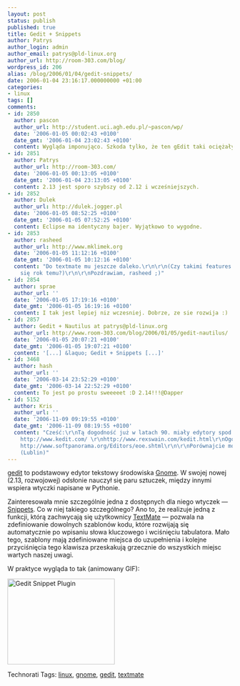 ```yaml
---
layout: post
status: publish
published: true
title: Gedit + Snippets
author: Patrys
author_login: admin
author_email: patrys@pld-linux.org
author_url: http://room-303.com/blog/
wordpress_id: 206
alias: /blog/2006/01/04/gedit-snippets/
date: 2006-01-04 23:16:17.000000000 +01:00
categories:
- linux
tags: []
comments:
- id: 2850
  author: pascon
  author_url: http://student.uci.agh.edu.pl/~pascon/wp/
  date: '2006-01-05 00:02:43 +0100'
  date_gmt: '2006-01-04 23:02:43 +0100'
  content: Wygląda imponująco. Szkoda tylko, że ten gEdit taki ociężały..
- id: 2851
  author: Patrys
  author_url: http://room-303.com/
  date: '2006-01-05 00:13:05 +0100'
  date_gmt: '2006-01-04 23:13:05 +0100'
  content: 2.13 jest sporo szybszy od 2.12 i wcześniejszych.
- id: 2852
  author: Dulek
  author_url: http://dulek.jogger.pl
  date: '2006-01-05 08:52:25 +0100'
  date_gmt: '2006-01-05 07:52:25 +0100'
  content: Eclipse ma identyczny bajer. Wyjątkowo to wygodne.
- id: 2853
  author: rasheed
  author_url: http://www.mklimek.org
  date: '2006-01-05 11:12:16 +0100'
  date_gmt: '2006-01-05 10:12:16 +0100'
  content: "Do textmate mu jeszcze daleko.\r\n\r\n(Czy takimi features nie zachwycaliśmy
    się rok temu?)\r\n\r\nPozdrawiam, rasheed ;)"
- id: 2854
  author: sprae
  author_url: ''
  date: '2006-01-05 17:19:16 +0100'
  date_gmt: '2006-01-05 16:19:16 +0100'
  content: I tak jest lepiej niz wczesniej. Dobrze, ze sie rozwija :)
- id: 2857
  author: Gedit + Nautilus at patrys@pld-linux.org
  author_url: http://www.room-303.com/blog/2006/01/05/gedit-nautilus/
  date: '2006-01-05 20:07:21 +0100'
  date_gmt: '2006-01-05 19:07:21 +0100'
  content: '[...] &laquo; Gedit + Snippets [...]'
- id: 3468
  author: hash
  author_url: ''
  date: '2006-03-14 23:52:29 +0100'
  date_gmt: '2006-03-14 22:52:29 +0100'
  content: To jest po prostu sweeeeet :D 2.14!!!@Dapper
- id: 5152
  author: Kris
  author_url: ''
  date: '2006-11-09 09:19:55 +0100'
  date_gmt: '2006-11-09 08:19:55 +0100'
  content: "Cześć:\r\nTą dogodność już w latach 90. miały edytory spod DoSa... por.
    http://www.kedit.com/ \r\nhttp://www.rexswain.com/kedit.html\r\nOgólne porównanie:
    http://www.softpanorama.org/Editors/eoe.shtml\r\n\r\nPorównajcie możliwości THE:\r\nhttp://www.gut-wirtz.de/THE/index.html\r\n\r\nPozdrawiam,\r\n\r\nKuba
    (Lublin)"
---
```

<p><a href="http://live.gnome.org/Gedit">gedit</a> to podstawowy edytor tekstowy środowiska <a href="http://gnome.org/">Gnome</a>. W swojej nowej (2.13, rozwojowej) odsłonie nauczył się paru sztuczek, między innymi wspiera wtyczki napisane w Pythonie.</p>

<p>Zainteresowała mnie szczególnie jedna z dostępnych dla niego wtyczek — <a href="http://live.gnome.org/Gedit_2fSnippetPlugin">Snippets</a>. Co w niej takiego szczególnego? Ano to, że realizuje jedną z funkcji, którą zachwycają się użytkownicy <a href="http://macromates.com/">TextMate</a> — pozwala na zdefiniowanie dowolnych szablonów kodu, które rozwijają się automatycznie po wpisaniu słowa kluczowego i wciśnięciu tabulatora. Mało tego, szablony mają zdefiniowane miejsca do uzupełnienia i kolejne przyciśnięcia tego klawisza przeskakują grzecznie do wszystkich miejsc wartych naszej uwagi.</p>

<p>W praktyce wygląda to tak (animowany <abbr>GIF</abbr>):</p>

<p class="strip"><a href="http://static.flickr.com/38/82213522_579a587fef_o.gif" title="Photo Sharing"><img src="http://static.flickr.com/38/82213522_579a587fef_m.jpg" alt="Gedit Snippet Plugin" height="192" width="240" /></a></p>

Technorati Tags: <a href="http://technorati.com/tag/linux" rel="tag">linux</a>, <a href="http://technorati.com/tag/gnome" rel="tag">gnome</a>, <a href="http://technorati.com/tag/gedit" rel="tag">gedit</a>, <a href="http://technorati.com/tag/textmate" rel="tag">textmate</a>
